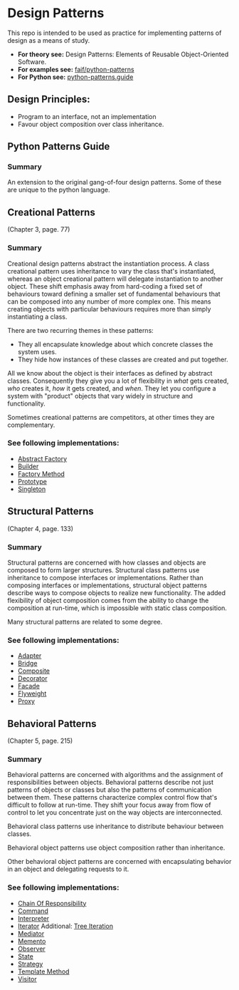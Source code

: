 # Design Patterns

This repo is intended to be used as practice for implementing patterns of design as a means of study.

 - **For theory see:** Design Patterns: Elements of Reusable Object-Oriented Software.
 - **For examples see:** [faif/python-patterns](https://github.com/faif/python-patterns)
 - **For Python see:** [python-patterns.guide](https://python-patterns.guide/)

## Design Principles:

 - Program to an interface, not an implementation
 - Favour object composition over class inheritance.

## Python Patterns Guide

### Summary

An extension to the original gang-of-four design patterns. Some of these are unique
to the python language.

## Creational Patterns

(Chapter 3, page. 77)

### Summary

Creational design patterns abstract the instantiation process. A class creational pattern uses inheritance to vary the class that's instantiated, whereas an object creational pattern will delegate instantiation to another object.
These shift emphasis away from hard-coding a fixed set of behaviours toward defining a smaller set of fundamental behaviours that can be composed into any number of more complex one. This means creating objects with particular behaviours requires more than simply instantiating a class.

There are two recurring themes in these patterns:
 - They all encapsulate knowledge about which concrete classes the system uses.
 - They hide how instances of these classes are created and put together.

All we know about the object is their interfaces as defined by abstract classes. Consequently they give you a lot of flexibility in _what_ gets created, _who_ creates it, _how_ it gets created, and _when_. They let you configure a system with "product" objects that vary widely in structure and functionality.

Sometimes creational patterns are competitors, at other times they are complementary.

### See following implementations:

 - [Abstract Factory](design_patterns/creational/abstract_factory.py)
 - [Builder](design_patterns/creational/builder.py)
 - [Factory Method](design_patterns/creational/factory_method.py)
 - [Prototype](design_patterns/creational/prototype.py)
 - [Singleton](design_patterns/creational/singleton.py)

## Structural Patterns

(Chapter 4, page. 133)

### Summary

Structural patterns are concerned with how classes and objects are composed to form larger structures. Structural class patterns use inheritance to compose interfaces or implementations.
Rather than composing interfaces or implementations, structural object patterns describe ways to compose objects to realize new functionality. The added flexibility of object composition comes from the ability to change the composition at run-time, which is impossible with static class composition.

Many structural patterns are related to some degree.

### See following implementations:

 - [Adapter](design_patterns/structural/adapter.py)
 - [Bridge](design_patterns/structural/bridge.py)
 - [Composite](design_patterns/structural/composite.py)
 - [Decorator](design_patterns/structural/decorator.py)
 - [Facade](design_patterns/structural/facade.py)
 - [Flyweight](design_patterns/structural/flyweight.py)
 - [Proxy](design_patterns/structural/proxy.py)

## Behavioral Patterns

(Chapter 5, page. 215)

### Summary

Behavioral patterns are concerned with algorithms and the assignment of responsibilities between objects. Behavioral patterns describe not just patterns of objects or classes but also the patterns of communication between them. These patterns characterize complex control flow that's difficult to follow at run-time. They shift your focus away from flow of control to let you concentrate just on the way objects are interconnected.

Behavioral class patterns use inheritance to distribute behaviour between classes.

Behavioral object patterns use object composition rather than inheritance.

Other behavioral object patterns are concerned with encapsulating behavior in an object and delegating requests to it.

### See following implementations:

 - [Chain Of Responsibility](design_patterns/behavioral/chain_of_responsibility.py)
 - [Command](design_patterns/behavioral/command.py)
 - [Interpreter](design_patterns/behavioral/interpreter.py)
 - [Iterator](design_patterns/behavioral/iterator.py) Additional: [Tree Iteration](design_patterns/behavioral/tree_iterator.py)
 - [Mediator](design_patterns/behavioral/mediator.py)
 - [Memento](design_patterns/behavioral/memento.py)
 - [Observer](design_patterns/behavioral/observer.py)
 - [State](design_patterns/behavioral/state.py)
 - [Strategy](design_patterns/behavioral/strategy.py)
 - [Template Method](design_patterns/behavioral/template_method.py)
 - [Visitor](design_patterns/behavioral/visitor.py)
